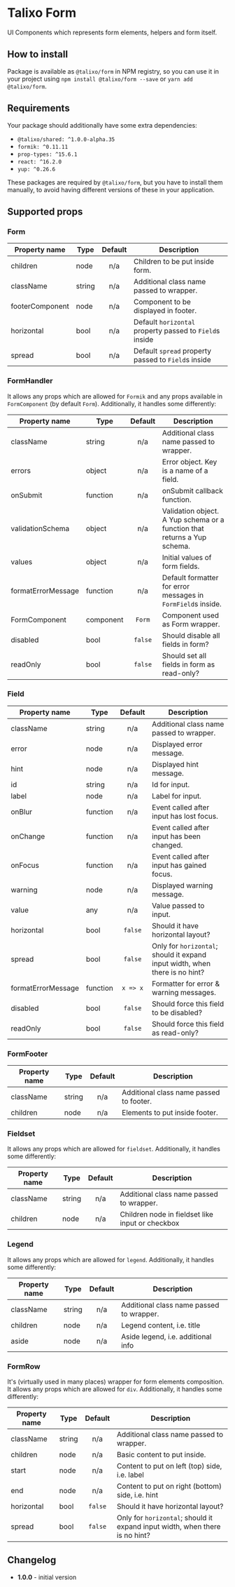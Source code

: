 # Talixo Form

UI Components which represents form elements, helpers and form itself.

## How to install

Package is available as `@talixo/form` in NPM registry, so you can use it in your project
using `npm install @talixo/form --save` or `yarn add @talixo/form`.

## Requirements

Your package should additionally have some extra dependencies:

- `@talixo/shared: ^1.0.0-alpha.35`
- `formik: ^0.11.11`
- `prop-types: ^15.6.1`
- `react: ^16.2.0`
- `yup: ^0.26.6`

These packages are required by `@talixo/form`, but you have to install them manually,
to avoid having different versions of these in your application.

## Supported props

### Form

Property name   | Type      | Default | Description                    
----------------|-----------|:-------:|--------------------------------
children        | node      | n/a     | Children to be put inside form.
className       | string    | n/a     | Additional class name passed to wrapper.
footerComponent | node      | n/a     | Component to be displayed in footer.
horizontal      | bool      | n/a     | Default `horizontal` property passed to `Field`s inside
spread          | bool      | n/a     | Default `spread` property passed to `Field`s inside

### FormHandler

It allows any props which are allowed for `Formik` and any props available in `FormComponent` (by default `Form`). Additionally, it handles some differently:

Property name      | Type      | Default | Description                    
-------------------|-----------|:-------:|-------------------------------------------------------------------------
className          | string    | n/a     | Additional class name passed to wrapper.
errors             | object    | n/a     | Error object. Key is a name of a field.
onSubmit           | function  | n/a     | onSubmit callback function.
validationSchema   | object    | n/a     | Validation object. A Yup schema or a function that returns a Yup schema.
values             | object    | n/a     | Initial values of form fields.
formatErrorMessage | function  | n/a     | Default formatter for error messages in `FormField`s inside.
FormComponent      | component | `Form`  | Component used as Form wrapper.
disabled           | bool      | `false` | Should disable all fields in form?
readOnly           | bool      | `false` | Should set all fields in form as read-only?

### Field

Property name      | Type      | Default  | Description
-------------------|-----------|:--------:|--------------------------------
className          | string    | n/a      | Additional class name passed to wrapper.
error              | node      | n/a      | Displayed error message.
hint               | node      | n/a      | Displayed hint message.
id                 | string    | n/a      | Id for input.
label              | node      | n/a      | Label for input.
onBlur             | function  | n/a      | Event called after input has lost focus.
onChange           | function  | n/a      | Event called after input has been changed.
onFocus            | function  | n/a      | Event called after input has gained focus.
warning            | node      | n/a      | Displayed warning message.
value              | any       | n/a      | Value passed to input.
horizontal         | bool      | `false`  | Should it have horizontal layout?
spread             | bool      | `false`  | Only for `horizontal`; should it expand input width, when there is no hint?
formatErrorMessage | function  | `x => x` | Formatter for error & warning messages.
disabled           | bool      | `false`  | Should force this field to be disabled?
readOnly           | bool      | `false`  | Should force this field as read-only?

### FormFooter

Property name      | Type      | Default  | Description
-------------------|-----------|:--------:|--------------------------------
className          | string    | n/a      | Additional class name passed to footer.
children           | node      | n/a      | Elements to put inside footer.

### Fieldset

It allows any props which are allowed for `fieldset`. Additionally, it handles some differently:

Property name | Type      | Default | Description                    
--------------|-----------|:-------:|------------------------------------
className     | string    | n/a     | Additional class name passed to wrapper.
children      | node      | n/a     | Children node in fieldset like input or checkbox

### Legend

It allows any props which are allowed for `legend`. Additionally, it handles some differently:

Property name | Type      | Default | Description                    
--------------|-----------|:-------:|------------------------------------
className     | string    | n/a     | Additional class name passed to wrapper.
children      | node      | n/a     | Legend content, i.e. title
aside         | node      | n/a     | Aside legend, i.e. additional info

### FormRow

It's (virtually used in many places) wrapper for form elements composition.
It allows any props which are allowed for `div`. Additionally, it handles some differently:

Property name | Type      | Default | Description                    
--------------|-----------|:-------:|------------------------------------
className     | string    | n/a     | Additional class name passed to wrapper.
children      | node      | n/a     | Basic content to put inside.
start         | node      | n/a     | Content to put on left (top) side, i.e. label
end           | node      | n/a     | Content to put on right (bottom) side, i.e. hint
horizontal    | bool      | `false` | Should it have horizontal layout?
spread        | bool      | `false` | Only for `horizontal`; should it expand input width, when there is no hint?

## Changelog

- **1.0.0** - initial version

